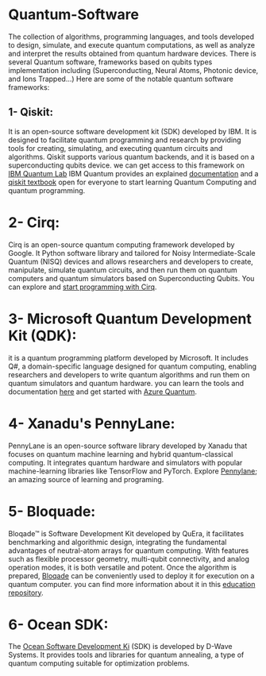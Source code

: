 # Quantum-Software
The collection of algorithms, programming languages, and tools developed to design, simulate, and execute quantum computations, as well as analyze and interpret the results obtained from quantum hardware devices.
There is several Quantum software, frameworks based on qubits types implementation including (Superconducting, Neural Atoms, Photonic device, and Ions Trapped...)
Here are some of the notable quantum software frameworks:
## 1-  Qiskit: 
It is an open-source software development kit (SDK) developed by IBM. It is designed to facilitate quantum programming and research by providing tools for creating, simulating, and executing quantum circuits and algorithms. Qiskit supports various quantum backends, and it is based on a superconducting qubits device. we can get access to this framework on [IBM Quantum Lab](https://quantum-computing.ibm.com/lab) IBM Quantum provides an explained [documentation](https://qiskit.org/documentation/) and a [qiskit textbook](https://qiskit.org/learn/) open for everyone to start learning Quantum Computing and quantum programming.

# 2- Cirq:
Cirq is an open-source quantum computing framework developed by Google. It Python software library and tailored for Noisy Intermediate-Scale Quantum (NISQ) devices and allows researchers and developers to create, manipulate, simulate quantum circuits, and then run them on quantum computers and quantum simulators based on Superconducting Qubits. You can explore and [start programming with Cirq](https://quantumai.google/software).

# 3- Microsoft Quantum Development Kit (QDK): 
it is a quantum programming platform developed by Microsoft. It includes Q#, a domain-specific language designed for quantum computing, enabling researchers and developers to write quantum algorithms and run them on quantum simulators and quantum hardware.
you can learn the tools and documentation [here](https://quantum.microsoft.com/) and get started with [Azure Quantum](https://learn.microsoft.com/en-us/azure/quantum/).

# 4- Xanadu's PennyLane: 
PennyLane is an open-source software library developed by Xanadu that focuses on quantum machine learning and hybrid quantum-classical computing. It integrates quantum hardware and simulators with popular machine-learning libraries like TensorFlow and PyTorch. Explore [Pennylane](https://pennylane.ai/); an amazing source of learning and programing.

# 5- Bloquade:
Bloqade™ is Software Development Kit developed by QuEra, it facilitates benchmarking and algorithmic design, integrating the fundamental advantages of neutral-atom arrays for quantum computing. With features such as flexible processor geometry, multi-qubit connectivity, and analog operation modes, it is both versatile and potent. Once the algorithm is prepared, [Bloqade](https://www.quera.com/bloqade) can be conveniently used to deploy it for execution on a quantum computer. you can find more information about it in this [education repository](https://github.com/QuEraComputing/quera-education/).

# 6- Ocean SDK: 
The [Ocean Software Development Ki](https://docs.ocean.dwavesys.com/en/stable/) (SDK) is developed by D-Wave Systems. It provides tools and libraries for quantum annealing, a type of quantum computing suitable for optimization problems. 
